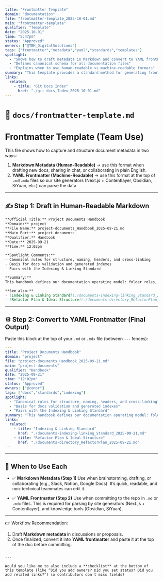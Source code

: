 ```yaml
---
title: "Frontmatter Template"
domain: "documentation"
file: "frontmatter-template_2025-10-01.md"
main: "frontmatter-template"
qualifier: "Template"
date: "2025-10-01"
time: "5:47pm"
status: "Approved"
owners: ["@TBH_DigitalSolutions"]
tags: ["frontmatter","metadata","yaml","standards","templates"]
spotlight:
  - "Shows how to draft metadata in Markdown and convert to YAML frontmatter"
  - "Defines canonical schema for all documentation files"
  - "Explains when to use human-readable vs machine-readable formats"
summary: "This template provides a standard method for generating frontmatter headers in two formats: Markdown metadata for human drafting and YAML frontmatter for machine parsing. Use it to ensure all documentation files are consistent, discoverable, and compatible with Next.js, Contentlayer, Obsidian, and SiYuan."
links:
  related:
    - title: "Git Docs Index"
      href: "./git-docs_Index_2025-10-01.md"
---
```


# 📄 `docs/frontmatter-template.md`

# Frontmatter Template (Team Use)

This file shows how to capture and structure document metadata in two ways:
1. **Markdown Metadata (Human-Readable)** → use this format when drafting new docs, sharing in chat, or collaborating in plain English.
2. **YAML Frontmatter (Machine-Readable)** → use this format at the top of `.md`/`.mdx` files so our site generators (Next.js + Contentlayer, Obsidian, SiYuan, etc.) can parse the data.

---

## ✍️ Step 1: Draft in Human-Readable Markdown

```markdown
**Official Title:** Project Documents Handbook  
**Domain:** project  
**File Name:** project-documents_Handbook_2025-09-21.md  
**Main Part:** project-documents  
**Qualifier:** Handbook  
**Date:** 2025-09-21  
**Time:** 12:02pm  

**Spotlight Comments:**
- Canonical rules for structure, naming, headers, and cross-linking  
- Basis for docs validation and generated indexes  
- Pairs with the Indexing & Linking Standard  

**Summary:**  
This handbook defines our documentation operating model: folder roles, filename conventions, required headers, linking rules, lifecycle and status. It is the **single source of truth** for authors and reviewers.  

**See also:**  
- [Indexing & Linking Standard](./documents-indexing-linking_Standard_2025-09-21.md)  
- [Refactor Plan & Ideal Structure](./documents-directory_RefactorPlan_2025-09-21.md)  
```
---

## ⚙️ Step 2: Convert to YAML Frontmatter (Final Output)

Paste this block at the top of your `.md` or `.mdx` file (between `---` fences):

```yaml
---
title: "Project Documents Handbook"
domain: "project"
file: "project-documents_Handbook_2025-09-21.md"
main: "project-documents"
qualifier: "Handbook"
date: "2025-09-21"
time: "12:02pm"
status: "Approved"
owners: ["@conor"]
tags: ["docs","standards","indexing"]
spotlight:
  - "Canonical rules for structure, naming, headers, and cross-linking"
  - "Basis for docs validation and generated indexes"
  - "Pairs with the Indexing & Linking Standard"
summary: "This handbook defines our documentation operating model: folder roles, filename conventions, required headers, linking rules, lifecycle and status. It is the **single source of truth** for authors and reviewers."
links:
  related:
    - title: "Indexing & Linking Standard"
      href: "./documents-indexing-linking_Standard_2025-09-21.md"
    - title: "Refactor Plan & Ideal Structure"
      href: "./documents-directory_RefactorPlan_2025-09-21.md"
---
````

---

## 📌 When to Use Each

* ✅ **Markdown Metadata (Step 1)**
  Use when brainstorming, drafting, or collaborating (e.g., Slack, Notion, Google Docs). It’s quick, readable, and non-technical teammates can edit it.

* ✅ **YAML Frontmatter (Step 2)**
  Use when committing to the repo in `.md` or `.mdx` files. This is required for parsing by site generators (Next.js + Contentlayer), and knowledge tools (Obsidian, SiYuan).

---

👉 Workflow Recommendation:

1. Draft **Markdown metadata** in discussions or proposals.
2. Once finalized, convert it into **YAML frontmatter** and paste it at the top of the doc before committing.

```

---

Would you like me to also include a **checklist** at the bottom of this template (like “Did you add owners? Did you set status? Did you add related links?”) so contributors don’t miss fields?

